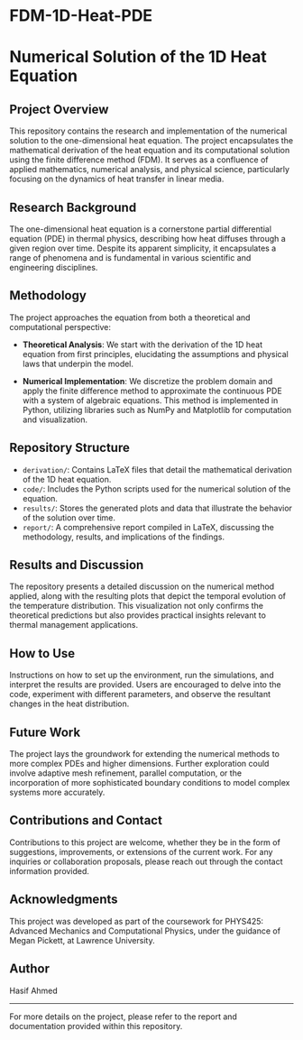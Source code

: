 # FDM-1D-Heat-PDE

# Numerical Solution of the 1D Heat Equation

## Project Overview
This repository contains the research and implementation of the numerical solution to the one-dimensional heat equation. The project encapsulates the mathematical derivation of the heat equation and its computational solution using the finite difference method (FDM). It serves as a confluence of applied mathematics, numerical analysis, and physical science, particularly focusing on the dynamics of heat transfer in linear media.

## Research Background
The one-dimensional heat equation is a cornerstone partial differential equation (PDE) in thermal physics, describing how heat diffuses through a given region over time. Despite its apparent simplicity, it encapsulates a range of phenomena and is fundamental in various scientific and engineering disciplines.

## Methodology
The project approaches the equation from both a theoretical and computational perspective:

- **Theoretical Analysis**: We start with the derivation of the 1D heat equation from first principles, elucidating the assumptions and physical laws that underpin the model.

- **Numerical Implementation**: We discretize the problem domain and apply the finite difference method to approximate the continuous PDE with a system of algebraic equations. This method is implemented in Python, utilizing libraries such as NumPy and Matplotlib for computation and visualization.

## Repository Structure
- `derivation/`: Contains LaTeX files that detail the mathematical derivation of the 1D heat equation.
- `code/`: Includes the Python scripts used for the numerical solution of the equation.
- `results/`: Stores the generated plots and data that illustrate the behavior of the solution over time.
- `report/`: A comprehensive report compiled in LaTeX, discussing the methodology, results, and implications of the findings.

## Results and Discussion
The repository presents a detailed discussion on the numerical method applied, along with the resulting plots that depict the temporal evolution of the temperature distribution. This visualization not only confirms the theoretical predictions but also provides practical insights relevant to thermal management applications.

## How to Use
Instructions on how to set up the environment, run the simulations, and interpret the results are provided. Users are encouraged to delve into the code, experiment with different parameters, and observe the resultant changes in the heat distribution.

## Future Work
The project lays the groundwork for extending the numerical methods to more complex PDEs and higher dimensions. Further exploration could involve adaptive mesh refinement, parallel computation, or the incorporation of more sophisticated boundary conditions to model complex systems more accurately.

## Contributions and Contact
Contributions to this project are welcome, whether they be in the form of suggestions, improvements, or extensions of the current work. For any inquiries or collaboration proposals, please reach out through the contact information provided.

## Acknowledgments
This project was developed as part of the coursework for PHYS425: Advanced Mechanics and Computational Physics, under the guidance of Megan Pickett, at Lawrence University.

## Author
Hasif Ahmed

---

For more details on the project, please refer to the report and documentation provided within this repository.
